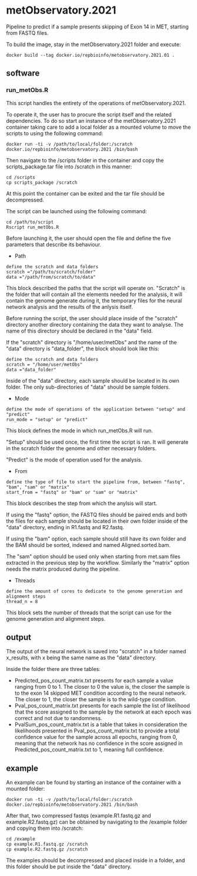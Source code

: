 # metObservatory.2021
Pipeline to predict if a sample presents skipping of Exon 14 in MET, starting from FASTQ files.

To build the image, stay in the metObservatory.2021 folder and execute:

```
docker build --tag docker.io/repbioinfo/metobservatory.2021.01 .

```

## software

### run_metObs.R

This script handles the entirety of the operations of metObservatory.2021.

To operate it, the user has to procure the script itself and the related dependencies. To do so start an instance of the metObservatory.2021 container taking care to add a local folder as a mounted volume to move the scripts to using the following command:

```
docker run -ti -v /path/to/local/folder:/scratch docker.io/repbioinfo/metobservatory.2021 /bin/bash
```

Then navigate to the /scripts folder in the container and copy the scripts_package.tar file into /scratch in this manner:

```
cd /scripts
cp scripts_package /scratch
```

At this point the container can be exited and the tar file should be decompressed.

The script can be launched using the following command:

```
cd /path/to/script
Rscript run_metObs.R
```

Before launching it, the user should open the file and define the five parameters that describe its behaviour.

- Path

```
define the scratch and data folders
scratch ="/path/to/scratch/folder"
data ="/path/from/scratch/to/data"
```

This block described the paths that the script will operate on.
"Scratch" is the folder that will contain all the elements needed for the analysis, it will contain the genome generate during it, the temporary files for the neural network analysis and the results of the anlysis itself.

Before running the script, the user should place inside of the "scratch" directory another directory containing the data they want to analyse. The name of this directory should be declared in the "data" field. 

If the "scratch" directory is "/home/user/metObs" and the name of the "data" directory is "data_folder", the block should look like this:

```
define the scratch and data folders
scratch = "/home/user/metObs"
data ="data_folder"
```

Inside of the "data" directory, each sample should be located in its own folder. The only sub-directories of "data" should be sample folders.

- Mode

```
define the mode of operations of the application between "setup" and "predict"
run_mode = "setup" or "predict"
```

This block defines the mode in which run_metObs.R will run.

"Setup" should be used once, the first time the script is ran.
It will generate in the scratch folder the genome and other necessary folders.

"Predict" is the mode of operation used for the analysis.

- From

```
define the type of file to start the pipeline from, between "fastq", "bam", "sam" or "matrix"
start_from = "fastq" or "bam" or "sam" or "matrix"
```

This block describes the step from which the anylsis will start.

If using the "fastq" option, the FASTQ files should be paired ends and both the files for each sample should be located in their own folder inside of the "data" directory, ending in R1.fastq and R2.fastq.

If using the "bam" option, each sample should still have its own folder and the BAM should be sorted, indexed and named Aligned.sorted.bam.

The "sam" option should be used only when starting from met.sam files extracted in the previous step by the workflow. Similarly the "matrix" option needs the matrix produced during the pipeline.

- Threads

```
define the amount of cores to dedicate to the genome generation and alignment steps
thread_n = 8
```

This block sets the number of threads that the script can use for the genome generation and alignment steps.

## output

The output of the neural network is saved into "scratch" in a folder named x_results, with x being the same name as the "data" directory.

Inside the folder there are three tables:

- Predicted_pos_count_matrix.txt presents for each sample a value ranging from 0 to 1. The closer to 0 the value is, the closer the sample is to the exon 14 skipped MET condition according to the neural network. The closer to 1, the closer the sample is to the wild-type condition.
- Pval_pos_count_matrix.txt presents for each sample the list of likelihood that the score assigned to the sample by the network at each epoch was correct and not due to randomness.
- PvalSum_pos_count_matrix.txt is a table that takes in consideration the likelihoods presented in Pval_pos_count_matrix.txt to provide a total confidence value for the sample across all epochs, ranging from 0, meaning that the network has no confidence in the score assigned in Predicted_pos_count_matrix.txt to 1, meaning full confidence.

## example

An example can be found by starting an instance of the container with a mounted folder:

```
docker run -ti -v /path/to/local/folder:/scratch docker.io/repbioinfo/metobservatory.2021 /bin/bash
```

After that, two compressed fastqs (example.R1.fastq.gz and example.R2.fastq.gz) can be obtained by navigating to the /example folder and copying them into /scratch:

```
cd /example
cp example.R1.fastq.gz /scratch
cp example.R2.fastq.gz /scratch
```

The examples should be decompressed and placed inside in a folder, and this folder should be put inside the "data" directory.
